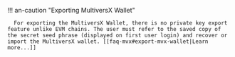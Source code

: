 !!! an-caution "Exporting MultiversX Wallet"

      For exporting the MultiversX Wallet, there is no private key export feature unlike EVM chains. The user must refer to the saved copy of the secret seed phrase (displayed on first user login) and recover or import the MultiversX wallet. [[faq-mvx#export-mvx-wallet|Learn more...]]